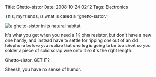 Title: Ghetto-sistor
Date: 2008-10-24 02:12
Tags: Electronics

This, my friends, is what is called a "ghetto-sistor."

![a ghetto-sistor in its natural habitat]({static}/images/ghetto-sistor/ghettosistor.jpg)

It's what you get when you need a 1K ohm resistor, but don't have a new one handy, and instead have to settle for ripping one out of an old telephone before you realize that one leg is going to be too short so you solder a piece of solid scrap wire onto it so it's the right length.

Ghetto-sistor. GET IT?

Sheesh, you have no sense of humor.
